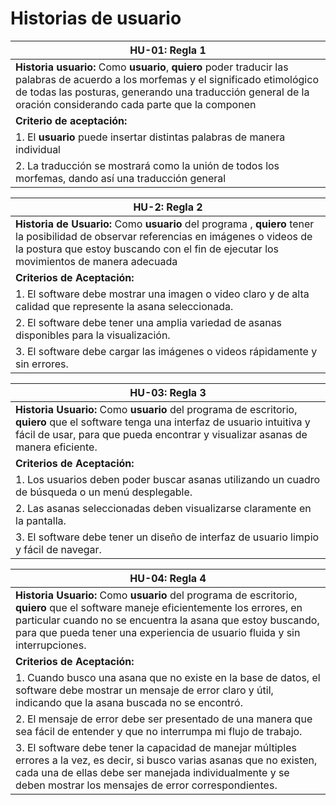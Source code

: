 # Historias de usuario

| HU-01: Regla 1 |
| --- |
| **Historia usuario:** Como **usuario**, **quiero** poder traducir las palabras de acuerdo a los morfemas y el significado etimológico de todas las posturas, generando una traducción general de la oración considerando cada parte que la componen  |
| **Criterio de aceptación:** |
| 1. El **usuario** puede insertar distintas palabras de manera individual |
| 2. La traducción se mostrará como la unión de todos los morfemas, dando así una traducción general  |


| HU-2: Regla 2 |
| --- |
| **Historia de Usuario:** Como **usuario** del programa , **quiero** tener la posibilidad de observar referencias en imágenes o videos de la postura que estoy buscando con el fin de ejecutar los movimientos de manera adecuada  |
| **Criterios de Aceptación:** |
| 1. El software debe mostrar una imagen o video claro y de alta calidad que represente la asana seleccionada.|
| 2. El software debe tener una amplia variedad de asanas disponibles para la visualización.|
| 3. El software debe cargar las imágenes o videos rápidamente y sin errores. |

| HU-03: Regla 3 |
| --- |
| **Historia Usuario:** Como **usuario** del programa de escritorio, **quiero** que el software tenga una interfaz de usuario intuitiva y fácil de usar, para que pueda encontrar y visualizar asanas de manera eficiente.|
| **Criterios de Aceptación:** |
| 1. Los usuarios deben poder buscar asanas utilizando un cuadro de búsqueda o un menú desplegable.|
| 2. Las asanas seleccionadas deben visualizarse claramente en la pantalla.|
| 3. El software debe tener un diseño de interfaz de usuario limpio y fácil de navegar. |

| HU-04: Regla 4 |
| --- 
| **Historia Usuario:** Como **usuario** del programa de escritorio, **quiero** que el software maneje eficientemente los errores, en particular cuando no se encuentra la asana que estoy buscando, para que pueda tener una experiencia de usuario fluida y sin interrupciones.|
| **Criterios de Aceptación:** |
| 1. Cuando busco una asana que no existe en la base de datos, el software debe mostrar un mensaje de error claro y útil, indicando que la asana buscada no se encontró.|
| 2. El mensaje de error debe ser presentado de una manera que sea fácil de entender y que no interrumpa mi flujo de trabajo.|
| 3. El software debe tener la capacidad de manejar múltiples errores a la vez, es decir, si busco varias asanas que no existen, cada una de ellas debe ser manejada individualmente y se deben mostrar los mensajes de error correspondientes. |